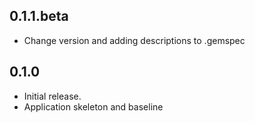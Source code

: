 ## 0.1.1.beta

* Change version and adding descriptions to .gemspec

## 0.1.0

* Initial release.
* Application skeleton and baseline
